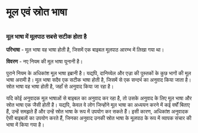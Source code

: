 # मूल एवं स्रोत भाषा

 #

### मूल भाषा में मूलपाठ सबसे सटीक होता है

**परिभाषा** - मूल भाषा वह भाषा होती है, जिसमें एक बाइबल मूलपाठ आरम्भ में लिखा गया था।

**विवरण** - नए नियम की मूल भाषा यूनानी है।

पुराने नियम के अधिकांश मूल भाषा इब्रानी है। यद्यपि, दानिय्येल और एज्रा की पुस्तकों के कुछ भागों की मूल भाषा अरामी है। मूल भाषा सदैव एक सटीक भाषा होती है, जिसमें से एक सन्दर्भ का अनुवाद किया जाता है। स्रोत भाषा वह भाषा होती है, जहाँ से अनुवाद किया जा रहा है।

यदि कोई अनुवादक मूल भाषाओं से बाइबल का अनुवाद कर रहा है, तो उसके अनुवाद के लिए मूल भाषा और स्रोत भाषा एक जैसी होती है। यद्यपि, केवल वे लोग जिन्होंने मूल भाषा का अध्ययन करने में कई वर्षों बिताए हैं, उन्हें समझते हैं और उन्हें स्रोत भाषा के रूप में उपयोग कर सकते हैं। इसी कारण, अधिकांश अनुवादक ऐसी बाइबलों का उपयोग करते हैं, जिनका अनुवाद उनकी स्रोत भाषा के मूलपाठ के रूप में व्यापक संचार की भाषा में किया गया है।
